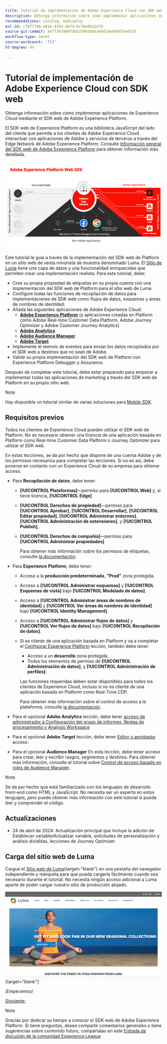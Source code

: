 ```yaml
---
title: Tutorial de implementación de Adobe Experience Cloud con SDK web
description: Obtenga información sobre cómo implementar aplicaciones de Experience Cloud mediante el SDK web de Adobe Experience Platform.
recommendations: catalog, noDisplay
exl-id: cf0ff74b-e81e-4f6d-ab7d-6c70e9b52d78
source-git-commit: aeff30f808fd65370b58eba69d24e658474a92d7
workflow-type: tm+mt
source-wordcount: '717'
ht-degree: 4%

---
```


# Tutorial de implementación de Adobe Experience Cloud con SDK web

Obtenga información sobre cómo implementar aplicaciones de Experience Cloud mediante el SDK web de Adobe Experience Platform.

El SDK web de Experience Platform es una biblioteca JavaScript del lado del cliente que permite a los clientes de Adobe Experience Cloud interactuar con aplicaciones de Adobe y servicios de terceros a través del Edge Network de Adobe Experience Platform. Consulte [Información general del SDK web de Adobe Experience Platform](https://experienceleague.adobe.com/en/docs/experience-platform/edge/home) para obtener información más detallada.

![Arquitectura del SDK web de Experience Platform](assets/dc-websdk.png)

Este tutorial le guía a través de la implementación del SDK web de Platform en un sitio web de venta minorista de muestra denominado Luma. El [Sitio de Luma](https://luma.enablementadobe.com/content/luma/us/en.html) tiene una capa de datos y una funcionalidad enriquecidas que permiten crear una implementación realista. Para este tutorial, debe:

* Cree su propia propiedad de etiquetas en su propia cuenta con una implementación del SDK web de Platform para el sitio web de Luma.
* Configure todas las funciones de recopilación de datos para implementaciones de SDK web como flujos de datos, esquemas y áreas de nombres de identidad.
* Añada las siguientes aplicaciones de Adobe Experience Cloud:
   * **[Adobe Experience Platform](setup-experience-platform.md)** (y aplicaciones creadas en Platform como Adobe Real-time Customer Data Platform, Adobe Journey Optimizer y Adobe Customer Journey Analytics)
   * **[Adobe Analytics](setup-analytics.md)**
   * **[Adobe Audience Manager](setup-audience-manager.md)**
   * **[Adobe Target](setup-target.md)**
* Implemente el reenvío de eventos para enviar los datos recopilados por el SDK web a destinos que no sean de Adobe.
* Valide su propia implementación del SDK web de Platform con Experience Platform Debugger y Assurance.

Después de completar este tutorial, debe estar preparado para empezar a implementar todas las aplicaciones de marketing a través del SDK web de Platform en su propio sitio web.


>[!NOTE]
>
>Hay disponible un tutorial similar de varias soluciones para [Mobile SDK](../tutorial-mobile-sdk/overview.md).

## Requisitos previos

Todos los clientes de Experience Cloud pueden utilizar el SDK web de Platform. No es necesario obtener una licencia de una aplicación basada en Platform como Real-time Customer Data Platform o Journey Optimizer para utilizar el SDK web.

En estas lecciones, se da por hecho que dispone de una cuenta Adobe y de los permisos necesarios para completar las lecciones. Si no es así, debe ponerse en contacto con un Experience Cloud de su empresa para obtener acceso.

* Para **Recopilación de datos**, debe tener:
   * **[!UICONTROL Plataformas]**—permiso para **[!UICONTROL Web]** y, si tiene licencia, **[!UICONTROL Edge]**
   * **[!UICONTROL Derechos de propiedad]**—permiso para **[!UICONTROL Aprobar]**, **[!UICONTROL Desarrollar]**, **[!UICONTROL Editar propiedad]**, **[!UICONTROL Administrar entornos]**, **[!UICONTROL Administración de extensiones]**, y **[!UICONTROL Publish]**,
   * **[!UICONTROL Derechos de compañía]**—permiso para **[!UICONTROL Administrar propiedades]**

     Para obtener más información sobre los permisos de etiquetas, consulte [la documentación](https://experienceleague.adobe.com/en/docs/experience-platform/tags/admin/user-permissions).

* Para **Experience Platform**, debe tener:

   * Acceso a la **producción predeterminada**, **&quot;Prod&quot;** zona protegida.
   * Acceso a **[!UICONTROL Administrar esquemas]** y **[!UICONTROL Esquemas de vista]** bajo **[!UICONTROL Modelado de datos]**.
   * Acceso a **[!UICONTROL Administrar áreas de nombres de identidad]** y **[!UICONTROL Ver áreas de nombres de identidad]** bajo **[!UICONTROL Identity Management]**.
   * Acceso a **[!UICONTROL Administrar flujos de datos]** y **[!UICONTROL Ver flujos de datos]** bajo **[!UICONTROL Recopilación de datos]**.
   * Si es cliente de una aplicación basada en Platform y va a completar el [Configurar Experience Platform](setup-experience-platform.md) lección, también debe tener:
      * Acceso a un **desarrollo** zona protegida.
      * Todos los elementos de permiso de **[!UICONTROL Administración de datos]**, y **[!UICONTROL Administración de perfiles]**:

     Las funciones requeridas deben estar disponibles para todos los clientes de Experience Cloud, incluso si no es cliente de una aplicación basada en Platform como Real-Time CDP.

     Para obtener más información sobre el control de acceso a la plataforma, consulte [la documentación](https://experienceleague.adobe.com/en/docs/experience-platform/access-control/home).

* Para el opcional **Adobe Analytics** lección, debe tener [acceso de administrador a Configuración del grupo de informes, Reglas de procesamiento y Analysis Workspace](https://experienceleague.adobe.com/en/docs/analytics/admin/admin-console/home)

* Para el opcional **Adobe Target** lección, debe tener [Editor o aprobador](https://experienceleague.adobe.com/docs/target/using/administer/manage-users/enterprise/properties-overview.html#section_8C425E43E5DD4111BBFC734A2B7ABC80) acceso.

* Para el opcional **Audience Manager** En esta lección, debe tener acceso para crear, leer y escribir rasgos, segmentos y destinos. Para obtener más información, consulte el tutorial sobre [Control de acceso basado en roles de Audience Manager](https://experienceleague.adobe.com/en/docs/audience-manager-learn/tutorials/setup-and-admin/user-management/setting-permissions-with-role-based-access-control).


>[!NOTE]
>
>Se da por hecho que está familiarizado con los lenguajes de desarrollo front-end como HTML y JavaScript. No necesita ser un experto en estos lenguajes, pero puede obtener más información con este tutorial si puede leer y comprender el código.

## Actualizaciones

* 24 de abril de 2024: Actualización principal que incluye la adición de Establecer variable/Actualizar variable, solicitudes de personalización y análisis divididas, lecciones de Journey Optimizer

## Carga del sitio web de Luma

Cargue el [Sitio web de Luma](https://luma.enablementadobe.com/content/luma/us/en.html){target="blank"} en una pestaña del navegador independiente y márquela para que pueda cargarla fácilmente cuando sea necesario durante el tutorial. No necesita ningún acceso adicional a Luma aparte de poder cargar nuestro sitio de producción alojado.

[![Sitio web de Luma](assets/old-overview-luma.png)](https://luma.enablementadobe.com/content/luma/us/en.html){target="blank"}

¡Empecemos!

[Siguiente: ](configure-schemas.md)

>[!NOTE]
>
>Gracias por dedicar su tiempo a conocer el SDK web de Adobe Experience Platform. Si tiene preguntas, desea compartir comentarios generales o tiene sugerencias sobre contenido futuro, compártalas en este [Entrada de discusión de la comunidad Experience League](https://experienceleaguecommunities.adobe.com/t5/adobe-experience-platform-launch/tutorial-discussion-implement-adobe-experience-cloud-with-web/td-p/444996)
